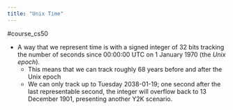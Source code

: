 ```yaml
---
title: "Unix Time"
---
```

#course_cs50

- A way that we represent time is with a signed integer of 32 bits tracking the number of seconds since 00:00:00 UTC on 1 January 1970 (the _Unix epoch_).
    - This means that we can track roughly 68 years before and after the Unix epoch
    - We can only track up to Tuesday 2038-01-19; one second after the last representable second, the integer will overflow back to 13 December 1901, presenting another Y2K scenario.
